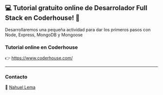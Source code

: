 ## 💻 Tutorial gratuito online de Desarrolador Full Stack en Coderhouse! 👊
Desarrollaremos una pequeña actividad para dar los primeros pasos con Node, Express, MongoDB y Mongoose

### Tutorial online en Coderhouse

👉 https://www.coderhouse.com/

---

### Contacto

👋 [Nahuel Lema](https://www.linkedin.com/in/nahuellema/)
